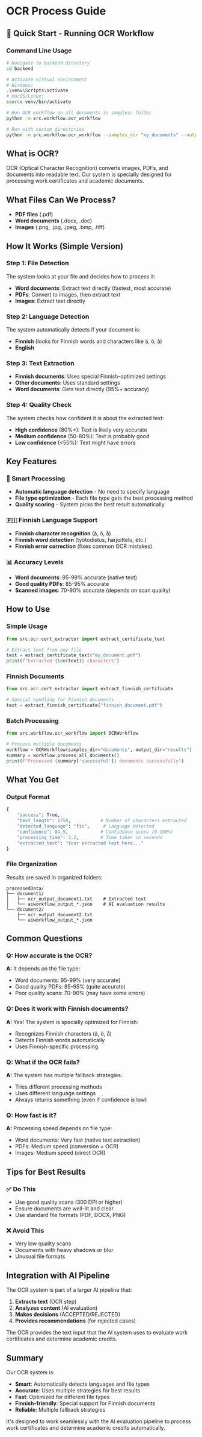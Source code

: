 # OCR Process Guide

## 🚀 Quick Start - Running OCR Workflow

### Command Line Usage
```bash
# Navigate to backend directory
cd backend

# Activate virtual environment
# Windows:
.\venv\Scripts\activate
# macOS/Linux:
source venv/bin/activate

# Run OCR workflow on all documents in samples/ folder
python -m src.workflow.ocr_workflow

# Run with custom directories
python -m src.workflow.ocr_workflow --samples_dir "my_documents" --output_dir "my_results"
```

## What is OCR?

OCR (Optical Character Recognition) converts images, PDFs, and documents into readable text. Our system is specially designed for processing work certificates and academic documents.

## What Files Can We Process?

- **PDF files** (.pdf)
- **Word documents** (.docx, .doc) 
- **Images** (.png, .jpg, .jpeg, .bmp, .tiff)

## How It Works (Simple Version)

### Step 1: File Detection
The system looks at your file and decides how to process it:
- **Word documents**: Extract text directly (fastest, most accurate)
- **PDFs**: Convert to images, then extract text
- **Images**: Extract text directly

### Step 2: Language Detection
The system automatically detects if your document is:
- **Finnish** (looks for Finnish words and characters like ä, ö, å)
- **English** 

### Step 3: Text Extraction
- **Finnish documents**: Uses special Finnish-optimized settings
- **Other documents**: Uses standard settings
- **Word documents**: Gets text directly (95%+ accuracy)

### Step 4: Quality Check
The system checks how confident it is about the extracted text:
- **High confidence** (80%+): Text is likely very accurate
- **Medium confidence** (50-80%): Text is probably good
- **Low confidence** (<50%): Text might have errors

## Key Features

### 🎯 Smart Processing
- **Automatic language detection** - No need to specify language
- **File type optimization** - Each file type gets the best processing method
- **Quality scoring** - System picks the best result automatically

### 🇫🇮 Finnish Language Support
- **Finnish character recognition** (ä, ö, å)
- **Finnish word detection** (työtodistus, harjoittelu, etc.)
- **Finnish error correction** (fixes common OCR mistakes)

### 📊 Accuracy Levels
- **Word documents**: 95-99% accurate (native text)
- **Good quality PDFs**: 85-95% accurate
- **Scanned images**: 70-90% accurate (depends on scan quality)

## How to Use

### Simple Usage
```python
from src.ocr.cert_extractor import extract_certificate_text

# Extract text from any file
text = extract_certificate_text("my_document.pdf")
print(f"Extracted {len(text)} characters")
```

### Finnish Documents
```python
from src.ocr.cert_extractor import extract_finnish_certificate

# Special handling for Finnish documents
text = extract_finnish_certificate("finnish_document.pdf")
```

### Batch Processing
```python
from src.workflow.ocr_workflow import OCRWorkflow

# Process multiple documents
workflow = OCRWorkflow(samples_dir="documents", output_dir="results")
summary = workflow.process_all_documents()
print(f"Processed {summary['successful']} documents successfully")
```

## What You Get

### Output Format
```python
{
    "success": True,
    "text_length": 1250,           # Number of characters extracted
    "detected_language": "fin",     # Language detected
    "confidence": 84.5,            # Confidence score (0-100%)
    "processing_time": 3.2,        # Time taken in seconds
    "extracted_text": "Your extracted text here..."
}
```

### File Organization
Results are saved in organized folders:
```
processedData/
├── document1/
│   ├── ocr_output_document1.txt    # Extracted text
│   └── aiworkflow_output_*.json    # AI evaluation results
└── document2/
    ├── ocr_output_document2.txt
    └── aiworkflow_output_*.json
```

## Common Questions

### Q: How accurate is the OCR?
**A:** It depends on the file type:
- Word documents: 95-99% (very accurate)
- Good quality PDFs: 85-95% (quite accurate)
- Poor quality scans: 70-90% (may have some errors)

### Q: Does it work with Finnish documents?
**A:** Yes! The system is specially optimized for Finnish:
- Recognizes Finnish characters (ä, ö, å)
- Detects Finnish words automatically
- Uses Finnish-specific processing

### Q: What if the OCR fails?
**A:** The system has multiple fallback strategies:
- Tries different processing methods
- Uses different language settings
- Always returns something (even if confidence is low)

### Q: How fast is it?
**A:** Processing speed depends on file type:
- Word documents: Very fast (native text extraction)
- PDFs: Medium speed (conversion + OCR)
- Images: Medium speed (direct OCR)

## Tips for Best Results

### ✅ Do This
- Use good quality scans (300 DPI or higher)
- Ensure documents are well-lit and clear
- Use standard file formats (PDF, DOCX, PNG)

### ❌ Avoid This
- Very low quality scans
- Documents with heavy shadows or blur
- Unusual file formats

## Integration with AI Pipeline

The OCR system is part of a larger AI pipeline that:
1. **Extracts text** (OCR step)
2. **Analyzes content** (AI evaluation)
3. **Makes decisions** (ACCEPTED/REJECTED)
4. **Provides recommendations** (for rejected cases)

The OCR provides the text input that the AI system uses to evaluate work certificates and determine academic credits.

## Summary

Our OCR system is:
- **Smart**: Automatically detects languages and file types
- **Accurate**: Uses multiple strategies for best results
- **Fast**: Optimized for different file types
- **Finnish-friendly**: Special support for Finnish documents
- **Reliable**: Multiple fallback strategies

It's designed to work seamlessly with the AI evaluation pipeline to process work certificates and determine academic credits automatically. 